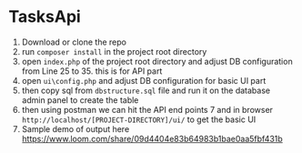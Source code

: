 # TasksApi
1. Download or clone the repo
2. run `composer install` in the project root directory
3. open `index.php` of the project root directory and adjust DB configuration from Line 25 to 35. this is for API part
4. open `ui\config.php` and adjust DB configuration for basic UI part
5. then copy sql from `dbstructure.sql` file and run it on the database admin panel to create the table
6. then using postman we can hit the API end points
7 and in browser `http://localhost/[PROJECT-DIRECTORY]/ui/` to get the basic UI
8. Sample demo of output here https://www.loom.com/share/09d4404e83b64983b1bae0aa5fbf431b
